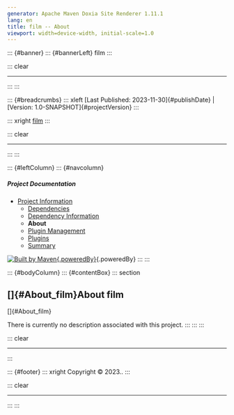 ```yaml
---
generator: Apache Maven Doxia Site Renderer 1.11.1
lang: en
title: film -- About
viewport: width=device-width, initial-scale=1.0
---
```


::: {#banner}
::: {#bannerLeft}
film
:::

::: clear

------------------------------------------------------------------------
:::
:::

::: {#breadcrumbs}
::: xleft
[Last Published: 2023-11-30]{#publishDate} \| [Version:
1.0-SNAPSHOT]{#projectVersion}
:::

::: xright
[film]($%7Bproject.url%7D "film")
:::

::: clear

------------------------------------------------------------------------
:::
:::

::: {#leftColumn}
::: {#navcolumn}
##### Project Documentation

-   [Project Information](project-info.html "Project Information")
    -   [Dependencies](dependencies.html "Dependencies")
    -   [Dependency
        Information](dependency-info.html "Dependency Information")
    -   **About**
    -   [Plugin Management](plugin-management.html "Plugin Management")
    -   [Plugins](plugins.html "Plugins")
    -   [Summary](summary.html "Summary")

[![Built by
Maven](./images/logos/maven-feather.png){.poweredBy}](http://maven.apache.org/ "Built by Maven"){.poweredBy}
:::
:::

::: {#bodyColumn}
::: {#contentBox}
::: section
## []{#About_film}About film

[]{#About_film}

There is currently no description associated with this project.
:::
:::
:::

::: clear

------------------------------------------------------------------------
:::

::: {#footer}
::: xright
Copyright © 2023..
:::

::: clear

------------------------------------------------------------------------
:::
:::
